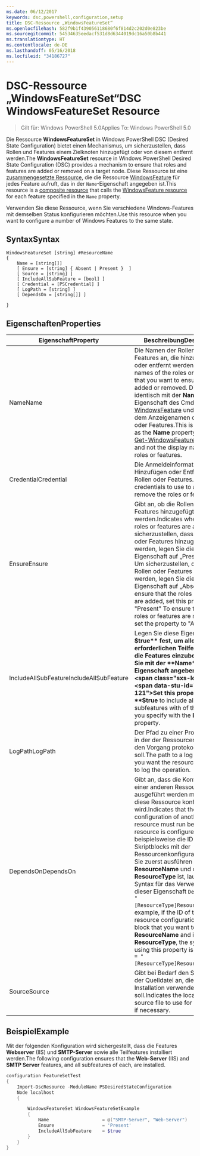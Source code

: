 ```yaml
---
ms.date: 06/12/2017
keywords: dsc,powershell,configuration,setup
title: DSC-Ressource „WindowsFeatureSet“
ms.openlocfilehash: 582f9b1f439056118680f6f814d2c202d0e823be
ms.sourcegitcommit: 54534635eedacf531d8d6344019dc16a50b8b441
ms.translationtype: HT
ms.contentlocale: de-DE
ms.lasthandoff: 05/16/2018
ms.locfileid: "34186727"
---
```

# <a name="dsc-windowsfeatureset-resource"></a><span data-ttu-id="70973-103">DSC-Ressource „WindowsFeatureSet“</span><span class="sxs-lookup"><span data-stu-id="70973-103">DSC WindowsFeatureSet Resource</span></span>

> <span data-ttu-id="70973-104">Gilt für: Windows PowerShell 5.0</span><span class="sxs-lookup"><span data-stu-id="70973-104">Applies To: Windows PowerShell 5.0</span></span>

<span data-ttu-id="70973-105">Die Ressource **WindowsFeatureSet** in Windows PowerShell DSC (Desired State Configuration) bietet einen Mechanismus, um sicherzustellen, dass Rollen und Features einem Zielknoten hinzugefügt oder von diesem entfernt werden.</span><span class="sxs-lookup"><span data-stu-id="70973-105">The **WindowsFeatureSet** resource in Windows PowerShell Desired State Configuration (DSC) provides a mechanism to ensure that roles and features are added or removed on a target node.</span></span>
<span data-ttu-id="70973-106">Diese Ressource ist eine [zusammengesetzte Ressource](authoringResourceComposite.md), die die Ressource [WindowsFeature](windowsfeatureResource.md) für jedes Feature aufruft, das in der `Name`-Eigenschaft angegeben ist.</span><span class="sxs-lookup"><span data-stu-id="70973-106">This resource is a [composite resource](authoringResourceComposite.md) that calls the [WindowsFeature resource](windowsfeatureResource.md) for each feature specified in the `Name` property.</span></span>

<span data-ttu-id="70973-107">Verwenden Sie diese Ressource, wenn Sie verschiedene Windows-Features mit demselben Status konfigurieren möchten.</span><span class="sxs-lookup"><span data-stu-id="70973-107">Use this resource when you want to configure a number of Windows Features to the same state.</span></span>

## <a name="syntax"></a><span data-ttu-id="70973-108">Syntax</span><span class="sxs-lookup"><span data-stu-id="70973-108">Syntax</span></span>

```
WindowsFeatureSet [string] #ResourceName
{
    Name = [string[]]
    [ Ensure = [string] { Absent | Present }  ]
    [ Source = [string] ]
    [ IncludeAllSubFeature = [bool] ]
    [ Credential = [PSCredential] ]
    [ LogPath = [string] ]
    [ DependsOn = [string[]] ]

}
```

## <a name="properties"></a><span data-ttu-id="70973-109">Eigenschaften</span><span class="sxs-lookup"><span data-stu-id="70973-109">Properties</span></span>

|  <span data-ttu-id="70973-110">Eigenschaft</span><span class="sxs-lookup"><span data-stu-id="70973-110">Property</span></span>  |  <span data-ttu-id="70973-111">Beschreibung</span><span class="sxs-lookup"><span data-stu-id="70973-111">Description</span></span>   |
|---|---|
| <span data-ttu-id="70973-112">Name</span><span class="sxs-lookup"><span data-stu-id="70973-112">Name</span></span>| <span data-ttu-id="70973-113">Die Namen der Rollen oder Features an, die hinzugefügt oder entfernt werden sollen.</span><span class="sxs-lookup"><span data-stu-id="70973-113">The names of the roles or features that you want to ensure are added or removed.</span></span> <span data-ttu-id="70973-114">Dies ist identisch mit der **Name**-Eigenschaft des Cmdlets [Get-WindowsFeature](https://technet.microsoft.com/en-us/library/jj205469.aspx) und nicht mit dem Anzeigenamen der Rollen oder Features.</span><span class="sxs-lookup"><span data-stu-id="70973-114">This is the same as the **Name** property of the [Get-WindowsFeature](https://technet.microsoft.com/en-us/library/jj205469.aspx) cmdlet, and not the display name of the roles or features.</span></span>|
| <span data-ttu-id="70973-115">Credential</span><span class="sxs-lookup"><span data-stu-id="70973-115">Credential</span></span>| <span data-ttu-id="70973-116">Die Anmeldeinformationen zum Hinzufügen oder Entfernen der Rollen oder Features.</span><span class="sxs-lookup"><span data-stu-id="70973-116">The credentials to use to add or remove the roles or features.</span></span>|
| <span data-ttu-id="70973-117">Ensure</span><span class="sxs-lookup"><span data-stu-id="70973-117">Ensure</span></span>| <span data-ttu-id="70973-118">Gibt an, ob die Rollen oder Features hinzugefügt werden.</span><span class="sxs-lookup"><span data-stu-id="70973-118">Indicates whether the roles or features are added.</span></span> <span data-ttu-id="70973-119">Um sicherzustellen, dass die Rollen oder Features hinzugefügt werden, legen Sie diese Eigenschaft auf „Present“ fest. Um sicherzustellen, dass die Rollen oder Features entfernt werden, legen Sie diese Eigenschaft auf „Absent“ fest.</span><span class="sxs-lookup"><span data-stu-id="70973-119">To ensure that the roles or features are added, set this property to "Present" To ensure that the roles or features are removed, set the property to "Absent".</span></span>|
| <span data-ttu-id="70973-120">IncludeAllSubFeature</span><span class="sxs-lookup"><span data-stu-id="70973-120">IncludeAllSubFeature</span></span>| <span data-ttu-id="70973-121">Legen Sie diese Eigenschaft auf **$true** fest, um alle erforderlichen Teilfeatures in die Features einzubeziehen, die Sie mit der **Name**-Eigenschaft angeben.</span><span class="sxs-lookup"><span data-stu-id="70973-121">Set this property to **$true** to include all required subfeatures with of the features you specify with the **Name** property.</span></span>|
| <span data-ttu-id="70973-122">LogPath</span><span class="sxs-lookup"><span data-stu-id="70973-122">LogPath</span></span>| <span data-ttu-id="70973-123">Der Pfad zu einer Protokolldatei, in der der Ressourcenanbieter den Vorgang protokollieren soll.</span><span class="sxs-lookup"><span data-stu-id="70973-123">The path to a log file where you want the resource provider to log the operation.</span></span>|
| <span data-ttu-id="70973-124">DependsOn</span><span class="sxs-lookup"><span data-stu-id="70973-124">DependsOn</span></span>| <span data-ttu-id="70973-125">Gibt an, dass die Konfiguration einer anderen Ressource ausgeführt werden muss, bevor diese Ressource konfiguriert wird.</span><span class="sxs-lookup"><span data-stu-id="70973-125">Indicates that the configuration of another resource must run before this resource is configured.</span></span> <span data-ttu-id="70973-126">Wenn beispielsweise die ID des Skriptblocks mit der Ressourcenkonfiguration, den Sie zuerst ausführen möchten, __ResourceName__ und dessen Typ __ResourceType__ ist, lautet die Syntax für das Verwenden dieser Eigenschaft `DependsOn = "[ResourceType]ResourceName"`.</span><span class="sxs-lookup"><span data-stu-id="70973-126">For example, if the ID of the resource configuration script block that you want to run first is __ResourceName__ and its type is __ResourceType__, the syntax for using this property is `DependsOn = "[ResourceType]ResourceName"`.</span></span>|
| <span data-ttu-id="70973-127">Source</span><span class="sxs-lookup"><span data-stu-id="70973-127">Source</span></span>| <span data-ttu-id="70973-128">Gibt bei Bedarf den Speicherort der Quelldatei an, die für die Installation verwendet werden soll.</span><span class="sxs-lookup"><span data-stu-id="70973-128">Indicates the location of the source file to use for installation, if necessary.</span></span>|

## <a name="example"></a><span data-ttu-id="70973-129">Beispiel</span><span class="sxs-lookup"><span data-stu-id="70973-129">Example</span></span>

<span data-ttu-id="70973-130">Mit der folgenden Konfiguration wird sichergestellt, dass die Features **Webserver** (IIS) und **SMTP-Server** sowie alle Teilfeatures installiert werden.</span><span class="sxs-lookup"><span data-stu-id="70973-130">The following configuration ensures that the **Web-Server** (IIS) and **SMTP Server** features, and all subfeatures of each, are installed.</span></span>

```powershell
configuration FeatureSetTest
{
    Import-DscResource -ModuleName PSDesiredStateConfiguration
    Node localhost
    {

        WindowsFeatureSet WindowsFeatureSetExample
        {
            Name                    = @("SMTP-Server", "Web-Server")
            Ensure                  = 'Present'
            IncludeAllSubFeature    = $true
        }
    }
}
```